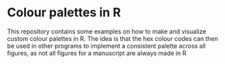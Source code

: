 # Colour palettes in R
This repository contains some examples on how to make and visualize custom colour palettes in R.
The idea is that the hex colour codes can then be used in other programs to implement a consistent palette across all figures, as not all figures for a manuscript are always made in R
